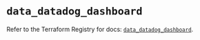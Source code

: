 # `data_datadog_dashboard`

Refer to the Terraform Registry for docs: [`data_datadog_dashboard`](https://registry.terraform.io/providers/datadog/datadog/3.53.0/docs/data-sources/dashboard).
